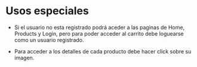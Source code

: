 # Usos especiales

- Si el usuario no esta registrado podrá aceder a las paginas de Home, Products y Login, pero para poder acceder al carrito debe loguearse como un usuario registrado.

- Para acceder a los detalles de cada producto debe hacer click sobre su imagen.
